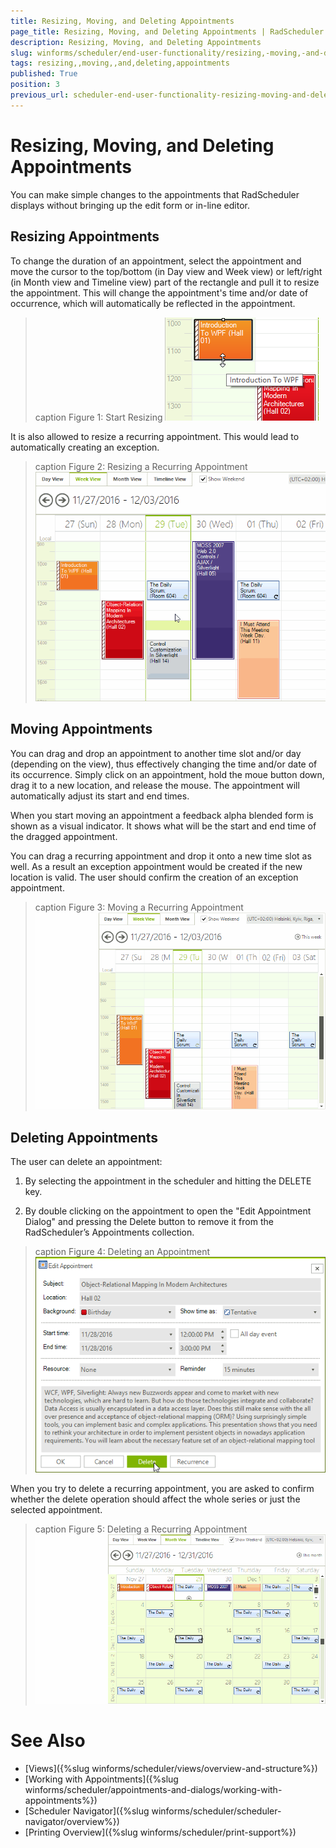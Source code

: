 ```yaml
---
title: Resizing, Moving, and Deleting Appointments
page_title: Resizing, Moving, and Deleting Appointments | RadScheduler
description: Resizing, Moving, and Deleting Appointments
slug: winforms/scheduler/end-user-functionality/resizing,-moving,-and-deleting-appointments
tags: resizing,,moving,,and,deleting,appointments
published: True
position: 3
previous_url: scheduler-end-user-functionality-resizing-moving-and-deleting-appointments
---
```


# Resizing, Moving, and Deleting Appointments

You can make simple changes to the appointments that RadScheduler displays without bringing up the edit form or in-line editor.

## Resizing Appointments

To change the duration of an appointment, select the appointment and move the cursor to the top/bottom (in Day view and Week view) or left/right (in Month view and Timeline view) part of the rectangle and pull it to resize the appointment. This will change the appointment's time and/or date of occurrence, which will automatically be reflected in the appointment.

>caption Figure 1: Start Resizing
![scheduler-end-user-functionality-resizing-moving-and-deleting-appointments 001](images/scheduler-end-user-functionality-resizing-moving-and-deleting-appointments001.png)

It is also allowed to resize a recurring appointment. This would lead to automatically creating an exception.

>caption Figure 2: Resizing a Recurring Appointment
![scheduler-end-user-functionality-resizing-moving-and-deleting-appointments 003](images/scheduler-end-user-functionality-resizing-moving-and-deleting-appointments003.gif)

## Moving Appointments

You can drag and drop an appointment to another time slot and/or day (depending on the view), thus effectively changing the time and/or date of its occurrence. Simply click on an appointment, hold the moue button down, drag it to a new location, and release the mouse. The appointment will automatically adjust its start and end times. 

When you start moving an appointment a feedback alpha blended form is shown as a visual indicator. It shows what will be the start and end time of the dragged appointment.

You can drag a recurring appointment and drop it onto a new time slot as well. As a result an exception appointment would be created if the new location is valid. The user should confirm the creation of an exception appointment.

>caption Figure 3: Moving a Recurring Appointment
![scheduler-end-user-functionality-resizing-moving-and-deleting-appointments 004](images/scheduler-end-user-functionality-resizing-moving-and-deleting-appointments004.gif)

## Deleting Appointments

The user can delete an appointment:

1. By selecting the appointment in the scheduler and hitting the DELETE key.

1. By double clicking on the appointment to open the "Edit Appointment Dialog" and pressing the Delete button to remove it from the RadScheduler’s Appointments collection.

>caption Figure 4: Deleting an Appointment
![scheduler-end-user-functionality-resizing-moving-and-deleting-appointments 002](images/scheduler-end-user-functionality-resizing-moving-and-deleting-appointments002.png)

When you try to delete a recurring appointment, you are asked to confirm whether the delete operation should affect the whole series or just the selected appointment.

>caption Figure 5: Deleting a Recurring Appointment
![scheduler-end-user-functionality-resizing-moving-and-deleting-appointments 005](images/scheduler-end-user-functionality-resizing-moving-and-deleting-appointments005.gif)

# See Also

* [Views]({%slug winforms/scheduler/views/overview-and-structure%})
* [Working with Appointments]({%slug winforms/scheduler/appointments-and-dialogs/working-with-appointments%})
* [Scheduler Navigator]({%slug winforms/scheduler/scheduler-navigator/overview%})
* [Printing Overview]({%slug winforms/scheduler/print-support%})
